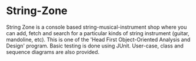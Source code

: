 # String-Zone
String Zone is a console based string-musical-instrument shop where you can add, fetch and search for a particular kinds of string instrument (guitar, mandoline, etc). This is one of the 'Head First Object-Oriented Analysis and Design' program. Basic testing is done using JUnit. User-case, class and sequence diagrams are also provided.